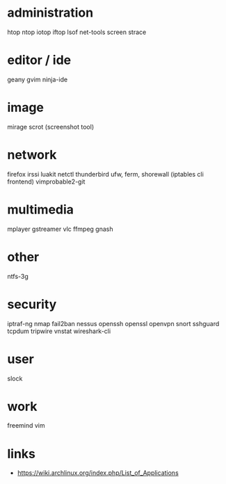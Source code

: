 # administration

htop
ntop
iotop
iftop
lsof
net-tools
screen
strace

# editor / ide

geany
gvim
ninja-ide

# image

mirage
scrot (screenshot tool)

# network

firefox
irssi
luakit
netctl
thunderbird
ufw, ferm, shorewall (iptables cli frontend)
vimprobable2-git

# multimedia

mplayer
gstreamer
vlc
ffmpeg
gnash

# other

ntfs-3g

# security

iptraf-ng
nmap
fail2ban
nessus
openssh
openssl
openvpn
snort
sshguard
tcpdum
tripwire
vnstat
wireshark-cli

# user

slock

# work

freemind
vim

# links

* https://wiki.archlinux.org/index.php/List_of_Applications
